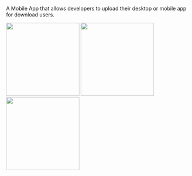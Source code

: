 A Mobile App that  allows developers to upload their desktop or mobile app for download users.

<img src="screenshot/Screenshot_2017-11-23-23-48-48.png" width="200px"/>
<img src="screenshot/Screenshot_2017-11-23-23-49-01.png" width="200px"/>
<img src="screenshot/Screenshot_2017-11-23-23-49-17.png" width="200px"/>